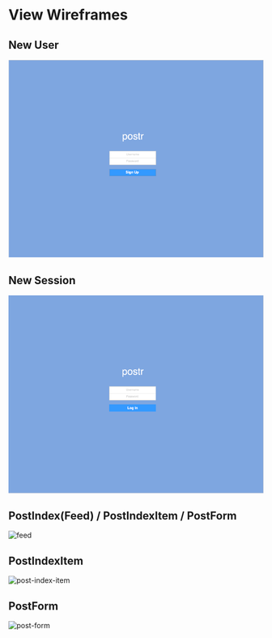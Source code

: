 # View Wireframes

## New User
![new-user]

## New Session
![new-session]

## PostIndex(Feed) / PostIndexItem / PostForm
![feed]

## PostIndexItem
![post-index-item]

## PostForm
![post-form]

[new-user]: ./wireframes/new_user.png
[new-session]: ./wireframes/new_session.png
[feed]: ./wireframes/feed.png
[post-index-item]: ./wireframes/post_index_item.png
[post-form]: ./wireframes/post_form.png
